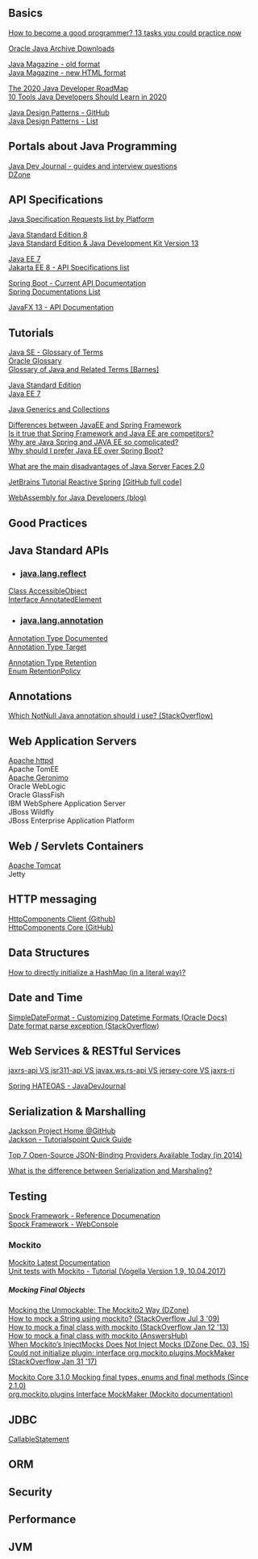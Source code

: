 ## Basics

[How to become a good programmer? 13 tasks you could practice now](https://www.codejava.net/coding/how-to-become-a-good-programmer-13-tasks-you-should-practice-now)  

[Oracle Java Archive Downloads](https://www.oracle.com/java/technologies/oracle-java-archive-downloads.html)  

[Java Magazine - old format](http://www.javamagazine.mozaicreader.com/#&pageSet=0&page=0&contentItem=0)  
[Java Magazine - new HTML format](https://blogs.oracle.com/javamagazine/issue-archives)  

[The 2020 Java Developer RoadMap](https://javarevisited.blogspot.com/2019/10/the-java-developer-roadmap.html)  
[10 Tools Java Developers Should Learn in 2020](https://www.java67.com/2018/04/10-tools-java-developers-should-learn.html)  

[Java Design Patterns - GitHub](https://github.com/iluwatar/java-design-patterns)  
[Java Design Patterns - List](https://java-design-patterns.com/patterns)  

## Portals about Java Programming  

[Java Dev Journal - guides and interview questions](https://www.javadevjournal.com/)  
[DZone](https://dzone.com/)  

## API Specifications  

[Java Specification Requests list by Platform](https://jcp.org/en/jsr/platform)  

[Java Standard Edition 8](https://docs.oracle.com/javase/8/docs/api/)  
[Java Standard Edition & Java Development Kit Version 13](https://docs.oracle.com/en/java/javase/13/docs/api/index.html)  

[Java EE 7](https://docs.oracle.com/javaee/7/api/toc.htm)  
[Jakarta EE 8 - API Specifications list](https://jakarta.ee/specifications/)  

[Spring Boot - Current API Documentation](https://docs.spring.io/spring-boot/docs/current/api/)  
[Spring Documentations List](https://spring.io/docs/reference)  

[JavaFX 13 - API Documentation](https://openjfx.io/javadoc/13/index.html)  

## Tutorials  

[Java SE - Glossary of Terms](https://docs.oracle.com/javase/tutorial/information/glossary.html)  
[Oracle Glossary](https://www.oracle.com/technetwork/java/glossary-135216.html)  
[Glossary of Java and Related Terms [Barnes]](https://www.cs.kent.ac.uk/people/staff/djb/oop/glossary.html)  

[Java Standard Edition](https://docs.oracle.com/javase/tutorial/)  
[Java EE 7](http://www.oracle.com/pls/topic/lookup?ctx=javaee&id=JEETT)  

[Java Generics and Collections](https://www.codejava.net/java-core/collections)  

[Differences between JavaEE and Spring Framework](https://www.quora.com/What-are-the-differences-between-Java-EE-and-Spring?share=1)  
[Is it true that Spring Framework and Java EE are competitors?](https://www.quora.com/Is-it-true-that-Spring-Framework-and-Java-EE-are-competitors)  
[Why are Java Spring and JAVA EE so complicated?](https://www.quora.com/Why-are-Java-Spring-and-JAVA-EE-so-complicated)  
[Why should I prefer Java EE over Spring Boot?](https://www.quora.com/Why-should-I-prefer-Java-EE-over-Spring-Boot)  

[What are the main disadvantages of Java Server Faces 2.0](https://stackoverflow.com/questions/3623911/what-are-the-main-disadvantages-of-java-server-faces-2-0)  

[JetBrains Tutorial Reactive Spring](https://blog.jetbrains.com/idea/tag/tutorial-reactive-spring/) [[GitHub full code]](https://github.com/trishagee/s1p-stocks-ui/)  

[WebAssembly for Java Developers (blog)](http://blog.dmitryalexandrov.net/webassembly-for-java-developers/)  

## Good Practices  


## Java Standard APIs  

* ### [java.lang.reflect](https://docs.oracle.com/javase/7/docs/api/java/lang/reflect/package-summary.html)  

[Class AccessibleObject](https://docs.oracle.com/javase/7/docs/api/java/lang/reflect/AccessibleObject.html)  
[Interface AnnotatedElement](https://docs.oracle.com/javase/7/docs/api/java/lang/reflect/AnnotatedElement.html)  

* ### [java.lang.annotation](https://docs.oracle.com/javase/7/docs/api/java/lang/annotation/package-summary.html)  

[Annotation Type Documented](https://docs.oracle.com/javase/7/docs/api/java/lang/annotation/Documented.html)  
[Annotation Type Target](https://docs.oracle.com/javase/7/docs/api/java/lang/annotation/Target.html)  

[Annotation Type Retention](https://docs.oracle.com/javase/7/docs/api/java/lang/annotation/Retention.html)  
[Enum RetentionPolicy](https://docs.oracle.com/javase/7/docs/api/java/lang/annotation/RetentionPolicy.html)  

## Annotations  

[Which NotNull Java annotation should i use? (StackOverflow)](https://stackoverflow.com/questions/4963300/which-notnull-java-annotation-should-i-use)  

## Web Application Servers  

[Apache httpd](https://github.com/apache/httpd)  
Apache TomEE  
[Apache Geronimo](https://github.com/apache/geronimo)  
Oracle WebLogic  
Oracle GlassFish  
IBM WebSphere Application Server  
JBoss Wildfly  
JBoss Enterprise Application Platform  


## Web / Servlets Containers  

[Apache Tomcat](https://github.com/apache/tomcat)  
Jetty


## HTTP messaging  

[HttpComponents Client (Github)](https://github.com/apache/httpcomponents-client)  
[HttpComponents Core (GitHub)](https://github.com/apache/httpcomponents-core)  


## Data Structures  

[How to directly initialize a HashMap (in a literal way)?](https://stackoverflow.com/questions/6802483/how-to-directly-initialize-a-hashmap-in-a-literal-way#6802512)  


## Date and Time  

[SimpleDateFormat - Customizing Datetime Formats (Oracle Docs)](https://docs.oracle.com/javase/tutorial/i18n/format/simpleDateFormat.html)  
[Date format parse exception (StackOverflow)](https://stackoverflow.com/questions/19861642/date-format-parse-exception-eee-mmm-dd-hhmmss-z-yyyy)  


## Web Services & RESTful Services  

[jaxrs-api VS jsr311-api VS javax.ws.rs-api VS jersey-core VS jaxrs-ri](https://stackoverflow.com/questions/32106428/jaxrs-api-vs-jsr311-api-vs-javax-ws-rs-api-vs-jersey-core-vs-jaxrs-ri#32109009)  

[Spring HATEOAS - JavaDevJournal](https://www.javadevjournal.com/spring/spring-hateoas/)  

## Serialization & Marshalling  

[Jackson Project Home @GitHub](https://github.com/FasterXML/jackson)  
[Jackson - Tutorialspoint Quick Guide](https://www.tutorialspoint.com/jackson/jackson_quick_guide.htm)  

[Top 7 Open-Source JSON-Binding Providers Available Today (in 2014)](https://www.developer.com/lang/jscript/top-7-open-source-json-binding-providers-available-today.html)  

[What is the difference between Serialization and Marshaling?](https://stackoverflow.com/questions/770474/what-is-the-difference-between-serialization-and-marshaling)  

## Testing  

[Spock Framework - Reference Documenation](http://spockframework.org/spock/docs/1.0/index.html)  
[Spock Framework - WebConsole](http://webconsole.spockframework.org/edit/9001)  

### Mockito  

[Mockito Latest Documentation](https://javadoc.io/doc/org.mockito/mockito-core/latest/org/mockito/Mockito.html#0.2)  
[Unit tests with Mockito - Tutorial (Vogella Version 1.9, 10.04.2017)](https://www.vogella.com/tutorials/Mockito/article.html)  

##### Mocking Final Objects  

[Mocking the Unmockable: The Mockito2 Way (DZone)](https://dzone.com/articles/mocking-the-unmockable-the-mockito2-way)  
[How to mock a String using mockito? (StackOverflow Jul 3 '09)](https://stackoverflow.com/questions/1079239/how-to-mock-a-string-using-mockito#1079261)  
[How to mock a final class with mockito (StackOverflow Jan 12 '13)](https://stackoverflow.com/questions/14292863/how-to-mock-a-final-class-with-mockito#40018295)  
[How to mock a final class with mockito (AnswersHub)](https://exceptionshub.com/how-to-mock-a-final-class-with-mockito.html)  
[When Mockito’s InjectMocks Does Not Inject Mocks (DZone Dec. 03, 15)](https://dzone.com/articles/when-mockitos-injectmocks-does-not-inject-mocks)  
[Could not initialize plugin: interface org.mockito.plugins.MockMaker (StackOverflow Jan 31 '17)](https://stackoverflow.com/questions/41956692/could-not-initialize-plugin-interface-org-mockito-plugins-mockmaker?rq=1)  

[Mockito Core 3.1.0 Mocking final types, enums and final methods (Since 2.1.0)](https://javadoc.io/static/org.mockito/mockito-core/3.1.0/org/mockito/Mockito.html#39)  
[org.mockito.plugins Interface MockMaker (Mockito documentation)](https://static.javadoc.io/org.mockito/mockito-all/1.10.19/org/mockito/plugins/MockMaker.html)  

## JDBC  

[CallableStatement](http://tutorials.jenkov.com/jdbc/callablestatement.html)  

## ORM  

## Security  

## Performance  

## JVM  
